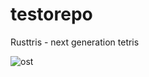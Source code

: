 # testorepo
Rusttris - next generation tetris

![ost](https://github.com/kaffelars/testorepo/blob/master/resources/rusttris.png?raw=true)
